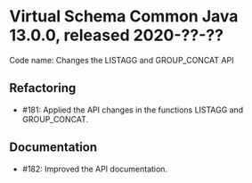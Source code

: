 # Virtual Schema Common Java 13.0.0, released 2020-??-??

Code name: Changes the LISTAGG and GROUP_CONCAT API

## Refactoring

* #181: Applied the API changes in the functions LISTAGG and GROUP_CONCAT.

## Documentation

* #182: Improved the API documentation.